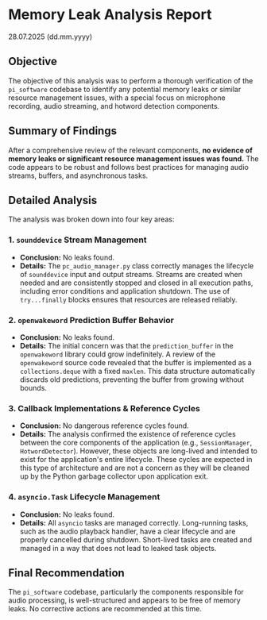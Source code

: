 # Memory Leak Analysis Report

28.07.2025 (dd.mm.yyyy)

## Objective

The objective of this analysis was to perform a thorough verification of the `pi_software` codebase to identify any potential memory leaks or similar resource management issues, with a special focus on microphone recording, audio streaming, and hotword detection components.

## Summary of Findings

After a comprehensive review of the relevant components, **no evidence of memory leaks or significant resource management issues was found.** The code appears to be robust and follows best practices for managing audio streams, buffers, and asynchronous tasks.

## Detailed Analysis

The analysis was broken down into four key areas:

### 1. `sounddevice` Stream Management

*   **Conclusion:** No leaks found.
*   **Details:** The `pc_audio_manager.py` class correctly manages the lifecycle of `sounddevice` input and output streams. Streams are created when needed and are consistently stopped and closed in all execution paths, including error conditions and application shutdown. The use of `try...finally` blocks ensures that resources are released reliably.

### 2. `openwakeword` Prediction Buffer Behavior

*   **Conclusion:** No leaks found.
*   **Details:** The initial concern was that the `prediction_buffer` in the `openwakeword` library could grow indefinitely. A review of the `openwakeword` source code revealed that the buffer is implemented as a `collections.deque` with a fixed `maxlen`. This data structure automatically discards old predictions, preventing the buffer from growing without bounds.

### 3. Callback Implementations & Reference Cycles

*   **Conclusion:** No dangerous reference cycles found.
*   **Details:** The analysis confirmed the existence of reference cycles between the core components of the application (e.g., `SessionManager`, `HotwordDetector`). However, these objects are long-lived and intended to exist for the application's entire lifecycle. These cycles are expected in this type of architecture and are not a concern as they will be cleaned up by the Python garbage collector upon application exit.

### 4. `asyncio.Task` Lifecycle Management

*   **Conclusion:** No leaks found.
*   **Details:** All `asyncio` tasks are managed correctly. Long-running tasks, such as the audio playback handler, have a clear lifecycle and are properly cancelled during shutdown. Short-lived tasks are created and managed in a way that does not lead to leaked task objects.

## Final Recommendation

The `pi_software` codebase, particularly the components responsible for audio processing, is well-structured and appears to be free of memory leaks. No corrective actions are recommended at this time.